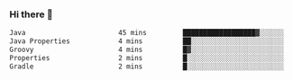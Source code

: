 ### Hi there 👋

<!--START_SECTION:waka-->

```txt
Java                       45 mins         ██████████████████▓░░░░░░   75.07 %
Java Properties            4 mins          ██░░░░░░░░░░░░░░░░░░░░░░░   08.19 %
Groovy                     4 mins          █▓░░░░░░░░░░░░░░░░░░░░░░░   07.32 %
Properties                 2 mins          █░░░░░░░░░░░░░░░░░░░░░░░░   03.80 %
Gradle                     2 mins          █░░░░░░░░░░░░░░░░░░░░░░░░   03.72 %
```

<!--END_SECTION:waka-->

<!--
**jerry-shao/jerry-shao** is a ✨ _special_ ✨ repository because its `README.md` (this file) appears on your GitHub profile.

Here are some ideas to get you started:

- 🔭 I’m currently working on ...
- 🌱 I’m currently learning ...
- 👯 I’m looking to collaborate on ...
- 🤔 I’m looking for help with ...
- 💬 Ask me about ...
- 📫 How to reach me: ...
- 😄 Pronouns: ...
- ⚡ Fun fact: ...
-->

